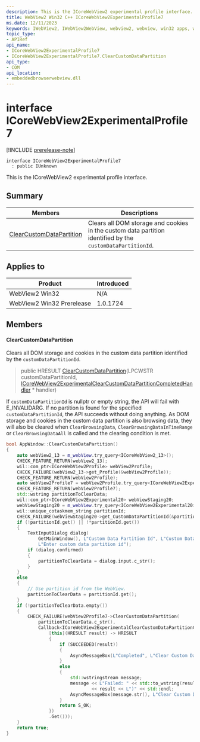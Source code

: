 ```yaml
---
description: This is the ICoreWebView2 experimental profile interface.
title: WebView2 Win32 C++ ICoreWebView2ExperimentalProfile7
ms.date: 12/11/2023
keywords: IWebView2, IWebView2WebView, webview2, webview, win32 apps, win32, edge, ICoreWebView2, ICoreWebView2Controller, browser control, edge html, ICoreWebView2ExperimentalProfile7
topic_type: 
- APIRef
api_name:
- ICoreWebView2ExperimentalProfile7
- ICoreWebView2ExperimentalProfile7.ClearCustomDataPartition
api_type:
- COM
api_location:
- embeddedbrowserwebview.dll
---
```


# interface ICoreWebView2ExperimentalProfile7

[!INCLUDE [prerelease-note](../includes/prerelease-note.md)]

```
interface ICoreWebView2ExperimentalProfile7
  : public IUnknown
```

This is the ICoreWebView2 experimental profile interface.

## Summary

 Members                        | Descriptions
--------------------------------|---------------------------------------------
[ClearCustomDataPartition](#clearcustomdatapartition) | Clears all DOM storage and cookies in the custom data partition identified by the `customDataPartitionId`.

## Applies to

Product                         | Introduced
--------------------------------|---------------------------------------------
WebView2 Win32            |    N/A
WebView2 Win32 Prerelease |    1.0.1724

## Members

#### ClearCustomDataPartition

Clears all DOM storage and cookies in the custom data partition identified by the `customDataPartitionId`.

> public HRESULT [ClearCustomDataPartition](#clearcustomdatapartition)(LPCWSTR customDataPartitionId, [ICoreWebView2ExperimentalClearCustomDataPartitionCompletedHandler](icorewebview2experimentalclearcustomdatapartitioncompletedhandler.md) * handler)

If `customDataPartitionId` is nullptr or empty string, the API will fail with E_INVALIDARG. If no partition is found for the specified `customDataPartitionId`, the API succeeds without doing anything. As DOM storage and cookies in the custom data partition is also browsing data, they will also be cleared when `ClearBrowsingData`, `ClearBrowsingDataInTimeRange` or `ClearBrowsingDataAll` is called and the clearing condition is met.

```cpp
bool AppWindow::ClearCustomDataPartition()
{
    auto webView2_13 = m_webView.try_query<ICoreWebView2_13>();
    CHECK_FEATURE_RETURN(webView2_13);
    wil::com_ptr<ICoreWebView2Profile> webView2Profile;
    CHECK_FAILURE(webView2_13->get_Profile(&webView2Profile));
    CHECK_FEATURE_RETURN(webView2Profile);
    auto webView2Profile7 = webView2Profile.try_query<ICoreWebView2ExperimentalProfile7>();
    CHECK_FEATURE_RETURN(webView2Profile7);
    std::wstring partitionToClearData;
    wil::com_ptr<ICoreWebView2Experimental20> webViewStaging20;
    webViewStaging20 = m_webView.try_query<ICoreWebView2Experimental20>();
    wil::unique_cotaskmem_string partitionId;
    CHECK_FAILURE(webViewStaging20->get_CustomDataPartitionId(&partitionId));
    if (!partitionId.get() || !*partitionId.get())
    {
        TextInputDialog dialog(
            GetMainWindow(), L"Custom Data Partition Id", L"Custom Data Partition Id:",
            L"Enter custom data partition id");
        if (dialog.confirmed)
        {
            partitionToClearData = dialog.input.c_str();
        }
    }
    else
    {
        // Use partition id from the WebView.
        partitionToClearData = partitionId.get();
    }
    if (!partitionToClearData.empty())
    {
        CHECK_FAILURE(webView2Profile7->ClearCustomDataPartition(
            partitionToClearData.c_str(),
            Callback<ICoreWebView2ExperimentalClearCustomDataPartitionCompletedHandler>(
                [this](HRESULT result) -> HRESULT
                {
                    if (SUCCEEDED(result))
                    {
                        AsyncMessageBox(L"Completed", L"Clear Custom Data Partition");
                    }
                    else
                    {
                        std::wstringstream message;
                        message << L"Failed: " << std::to_wstring(result) << L"(0x" << std::hex
                                << result << L")" << std::endl;
                        AsyncMessageBox(message.str(), L"Clear Custom Data Partition");
                    }
                    return S_OK;
                })
                .Get()));
    }
    return true;
}
```

